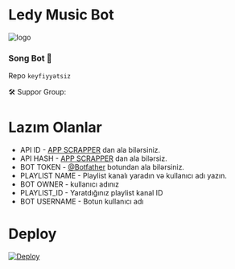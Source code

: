 # Ledy Music Bot

![logo](https://te.legra.ph/file/752d301f75300277b0f63.jpg)

###  Song Bot 🎵

Repo ```keyfiyyətsiz```



🛠️ Suppor Group: [](https:t.me/ledyplaylist)

# Lazım Olanlar

- API ID - [APP SCRAPPER](https://t.me/ledyapiscrapperbot) dan ala bilərsiniz.
- API HASH - [APP SCRAPPER](https://t.me/ledyapiscrapperbot) dan ala bilərsiz.
- BOT TOKEN - [@Botfather](https://t.me/BOTFATHER) botundan ala bilərsiniz.
- PLAYLIST NAME - Playlist kanalı yaradın və kullanıcı adı yazın.
- BOT OWNER - kullanıcı adınız
- PLAYLIST_ID - Yaratdığınız playlist kanal ID 
- BOT USERNAME - Botun kullanıcı adı

# Deploy
<a href="https://heroku.com/deploy?template=https://github.com/AzeMusic/ledymusiclist">
  <img src="https://www.herokucdn.com/deploy/button.svg" alt="Deploy">
</a>
